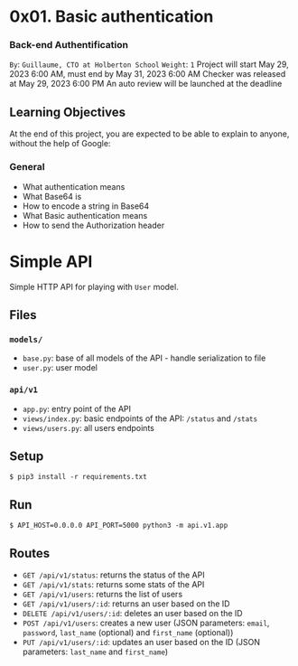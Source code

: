 # 0x01. Basic authentication
### Back-end Authentification
 `By`: `Guillaume, CTO at Holberton School`
 `Weight`: `1`
 Project will start May 29, 2023 6:00 AM, must end by May 31, 2023 6:00 AM
 Checker was released at May 29, 2023 6:00 PM
 An auto review will be launched at the deadline

## Learning Objectives
At the end of this project, you are expected to be able to explain to anyone, without the help of Google:

### General
* What authentication means
* What Base64 is
* How to encode a string in Base64
* What Basic authentication means
* How to send the Authorization header

# Simple API

Simple HTTP API for playing with `User` model.


## Files

### `models/`

- `base.py`: base of all models of the API - handle serialization to file
- `user.py`: user model

### `api/v1`

- `app.py`: entry point of the API
- `views/index.py`: basic endpoints of the API: `/status` and `/stats`
- `views/users.py`: all users endpoints


## Setup

```
$ pip3 install -r requirements.txt
```


## Run

```
$ API_HOST=0.0.0.0 API_PORT=5000 python3 -m api.v1.app
```


## Routes

- `GET /api/v1/status`: returns the status of the API
- `GET /api/v1/stats`: returns some stats of the API
- `GET /api/v1/users`: returns the list of users
- `GET /api/v1/users/:id`: returns an user based on the ID
- `DELETE /api/v1/users/:id`: deletes an user based on the ID
- `POST /api/v1/users`: creates a new user (JSON parameters: `email`, `password`, `last_name` (optional) and `first_name` (optional))
- `PUT /api/v1/users/:id`: updates an user based on the ID (JSON parameters: `last_name` and `first_name`)
